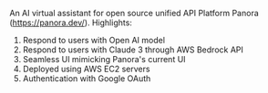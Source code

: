 An AI virtual assistant for open source unified API Platform Panora (https://panora.dev/).
Highlights:
1. Respond to users with Open AI model
2. Respond to users with Claude 3 through AWS Bedrock API
3. Seamless UI mimicking Panora's current UI
4. Deployed using AWS EC2 servers
5. Authentication with Google OAuth
